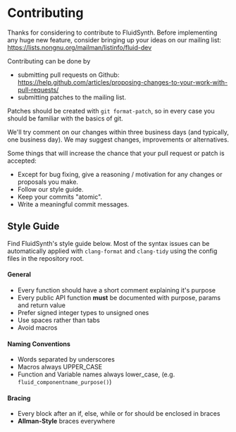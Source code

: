 # Contributing

Thanks for considering to contribute to FluidSynth. Before implementing
any huge new feature, consider bringing up your ideas on our mailing list:
https://lists.nongnu.org/mailman/listinfo/fluid-dev

Contributing can be done by
* submitting pull requests on Github:
https://help.github.com/articles/proposing-changes-to-your-work-with-pull-requests/
* submitting patches to the mailing list.

Patches should be created with `git format-patch`, so in every case you should be familiar with the basics of git.

We'll try comment on our changes within three business days
(and typically, one business day). We may suggest
changes, improvements or alternatives.

Some things that will increase the chance that your pull request or patch is accepted:

* Except for bug fixing, give a reasoning / motivation for any changes or proposals you make.
* Follow our style guide.
* Keep your commits "atomic".
* Write a meaningful commit messages.

## Style Guide

Find FluidSynth's style guide below. Most of the syntax issues can be automatically applied with `clang-format` and `clang-tidy` using the config files in the repository root.

#### General
* Every function should have a short comment explaining it's purpose
* Every public API function **must** be documented with purpose, params and return value
* Prefer signed integer types to unsigned ones
* Use spaces rather than tabs
* Avoid macros

#### Naming Conventions
* Words separated by underscores
* Macros always UPPER_CASE
* Function and Variable names always lower_case,  (e.g. `fluid_componentname_purpose()`)

#### Bracing
* Every block after an if, else, while or for should be enclosed in braces
* **Allman-Style** braces everywhere

